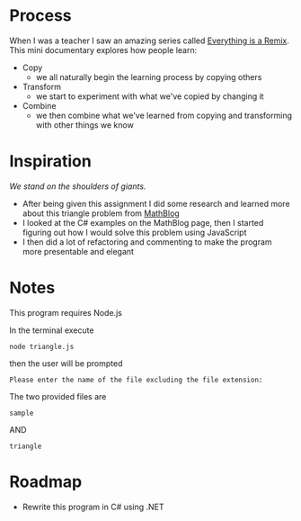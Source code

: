 # Process

When I was a teacher I saw an amazing series called [Everything is a Remix](https://vimeo.com/139094998).
This mini documentary explores how people learn:
* Copy
  * we all naturally begin the learning process by copying others
* Transform
  * we start to experiment with what we've copied by changing it
* Combine
  * we then combine what we've learned from copying and transforming with other things we know

# Inspiration
*We stand on the shoulders of giants.*
* After being given this assignment I did some research and learned more about this triangle problem from [MathBlog](https://www.mathblog.dk/project-euler-18/)
* I looked at the C# examples on the MathBlog page, then I started figuring out how I would solve this problem using JavaScript
* I then did a lot of refactoring and commenting to make the program more presentable and elegant


# Notes
This program requires Node.js

In the terminal execute
```console
node triangle.js
```

then the user will be prompted
```console
Please enter the name of the file excluding the file extension:
```

The two provided files are
```console
sample
```
AND
```console
triangle
```

# Roadmap
* Rewrite this program in C# using .NET
